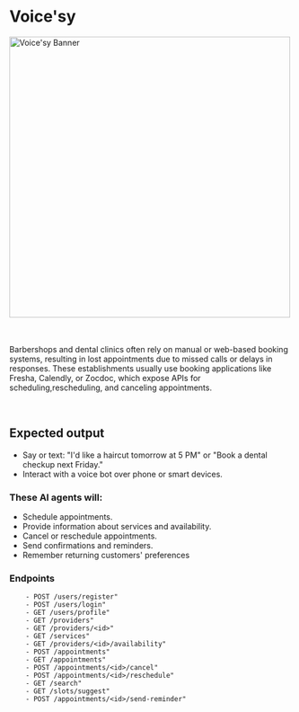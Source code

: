 # Voice'sy


<img src="https://github.com/user-attachments/assets/94434750-09fa-41b0-882d-b7f2ecd12675" alt="Voice'sy Banner" width="500" height="500">


<br>
<br/>
<br/>


 Barbershops and dental clinics often rely on manual or web-based booking systems, resulting in lost appointments due to missed calls or delays in responses. These establishments usually use booking applications like Fresha, Calendly, or Zocdoc, which expose APIs for scheduling,rescheduling, and canceling appointments.


<br>

## Expected output

- Say or text: "I'd like a haircut tomorrow at 5 PM" or "Book a dental checkup next Friday."
- Interact with a voice bot over phone or smart devices.
  
### These AI agents will:
- Schedule appointments.
- Provide information about services and availability.
- Cancel or reschedule appointments.
- Send confirmations and reminders.
- Remember returning customers' preferences


### Endpoints

```
    - POST /users/register"
    - POST /users/login"
    - GET /users/profile"
    - GET /providers"
    - GET /providers/<id>"
    - GET /services"
    - GET /providers/<id>/availability"
    - POST /appointments"
    - GET /appointments"
    - POST /appointments/<id>/cancel"
    - POST /appointments/<id>/reschedule"
    - GET /search"
    - GET /slots/suggest"
    - POST /appointments/<id>/send-reminder"
```